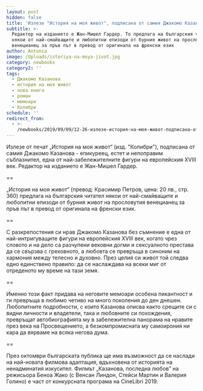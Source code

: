 ```yaml
---
layout: post
hidden: false
title: 'Излезе "История на моя живот", подписана от самия Джакомо Казанова'
subtitle: >-
  Редактор на изданието е Жан-Мишел Гардер. То предлага на българския читател
  някои от най-смайващите и любопитни епизоди от бурния живот на прословутия
  венецианец за пръв път в превод от оригинала на френски език
author: Antonia
image: /Uploads/istoriya-na-moya-jivot.jpg
category: newbooks
category2: ''
tags:
  - Джакомо Казанова
  - история на моя живот
  - нова книга
  - роман
  - мемоари
  - Колибри
schedule: ''
redirect_from:
  - >-
    /newbooks/2019/09/09/12-26-излезе-история-на-моя-живот-подписана-от-самия-джакомо-казанова
---
```

Излезе от печат „История на моя живот“ (изд. "Колибри"), подписана от самия Джакомо Казанова - епикуреец, естет и непоправим съблазнител, една от най-забележителните фигури на европейския XVIII век. Редактор на изданието е Жан-Мишел Гардер.

\==

„История на моя живот“ (превод: Красимир Петров, цена: 20 лв., стр. 360) предлага на българския читател някои от най-смайващите и любопитни епизоди от бурния живот на прословутия венецианец за пръв път в превод от оригинала на френски език. 

\==

С разкрепостения си нрав Джакомо Казанова без съмнение е една от най-интригуващите фигури на европейския XVIII век, когато чрез словото и на дело са разчупени вековни догми и сексуалното престава да се свързва с греховното, а любовта се превръща в синоним на хармония между телесно и духовно. През целия си живот той следва едно единствено правило: да се наслаждава на всеки миг от отреденото му време на тази земя. 

\==

Именно този факт придава на неговите мемоари особена пикантност и ги превръща в любимо четиво на много поколения до ден днешен. Любопитните подробности, с които Казанова описва както срещите си с видни личности и владетели, така и любовните си похождения, превръщат автобиографията му в забележителна панорама на нравите през века на Просвещението, а безкомпромисната му самоирония ни кара да вярваме на всяка негова дума.

\==

През октомври българската публика ще има възможност да се наслади на най-новата филмова адаптация, вдъхновена от историята на ненадминатия изкусител. Филмът „Казанова, последна любов” на режисьора Беноа Жако (с Венсан Линдон, Стейси Мартин и Валерия Голино) е част от конкурсната програма на CineLibri 2019.
